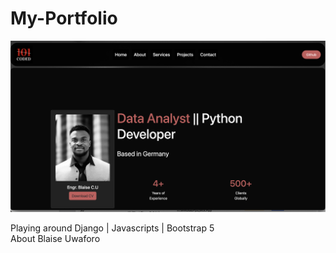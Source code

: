# My-Portfolio
<p align="center">
  <img src="/staticfiles/img/landing_page.png" alt="Portfolo Landing">
</p>
Playing around Django | Javascripts | Bootstrap 5 <br>
About Blaise Uwaforo 
